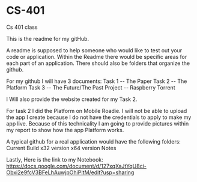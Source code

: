 # CS-401
Cs 401 class 

This is the readme for my gitHub.

A readme is supposed to help someone who would like to test out your code or application. Within the Readme there would be specific areas for each part of an application. There should also be folders that organize the github.

For my github I will have 3 documents:
Task 1 -- The Paper
Task 2 -- The Platform
Task 3 -- The Future/The Past
Project -- Raspberry Torrent

I Will also provide the website created for my Task 2.

For task 2 I did the Platform on Mobile Roadie. I will not be able to upload the app I create because I do not have the credentials to apply to make my app live. Because of this technicality I am going to provide pictures within my report to show how the app Platform works.

A typical github for a real application would have the following folders:
Current Build
x32 version
x64 version
Notes

Lastly, Here is the link to my Notebook: 
https://docs.google.com/document/d/127xqXaJtYqU8ci-Obxi2e9fcV3BFeLhAuwjpOhiPItM/edit?usp=sharing
